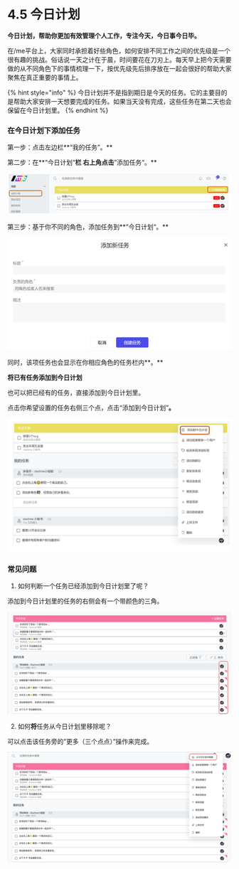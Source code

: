 # 4.5 今日计划

**今日计划，帮助你更加有效管理个人工作，专注今天，今日事今日毕。**

在/me平台上，大家同时承担着好些角色，如何安排不同工作之间的优先级是一个很有趣的挑战。俗话说一天之计在于晨，时间要花在刀刃上。每天早上把今天需要做的从不同角色下的事情梳理一下，按优先级先后排序放在一起会很好的帮助大家聚焦在真正重要的事情上。

{% hint style="info" %}
今日计划并不是指到期日是今天的任务。它的主要目的是帮助大家安排一天想要完成的任务。如果当天没有完成，这些任务在第二天也会保留在今日计划里。
{% endhint %}

### **在今日计划下添加任务**

第一步：点击左边栏**“我的任务”。**

第二步：在**“今日计划“**栏 右上角点击**”添加任务“。**

![&#x521B;&#x5EFA;&#x4EFB;&#x52A1;](../../.gitbook/assets/4-2-1.png)

第三步：基于你不同的角色，添加任务到**”今日计划“。**

![&#x65B0;&#x4EFB;&#x52A1;&#x5F39;&#x7A97;](../../.gitbook/assets/4-2-2.png)

同时，该项任务也会显示在你相应角色的任务栏内**。**

**将已有任务添加到今日计划**

也可以把已经有的任务，直接添加到今日计划里。

点击你希望设置的任务右侧三个点，点击“添加到今日计划”**。**

![&#x6DFB;&#x52A0;&#x5230;&#x4ECA;&#x65E5;&#x8BA1;&#x5212;](../../.gitbook/assets/4-2-3.png)

### **常见问题**

1. 如何判断一个任务已经添加到今日计划里了呢？

添加到今日计划里的任务的右侧会有一个带颜色的三角。

![&#x5DF2;&#x7ECF;&#x5728;&#x8BA1;&#x5212;&#x4E0A;&#x7684;&#x4EFB;&#x52A1;](../../.gitbook/assets/4-2-4.png)

2. 如何**将**任务从今日计划里移除呢？

可以点击该任务旁的”更多（三个点点）”操作来完成。

![&#x66F4;&#x591A;&#x64CD;&#x4F5C;](../../.gitbook/assets/4-2-5.png)




